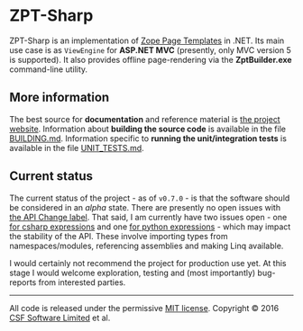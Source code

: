 # ZPT-Sharp
ZPT-Sharp is an implementation of [Zope Page Templates] in .NET.
Its main use case is as `ViewEngine` for **ASP.NET MVC** (presently, only MVC version 5 is supported).
It also provides offline page-rendering via the **ZptBuilder.exe** command-line utility.

[Zope Page Templates]: https://docs.zope.org/zope2/zope2book/ZPT.html

## More information
The best source for **documentation** and reference material is [the project website].
Information about **building the source code** is available in the file [BUILDING.md].
Information specific to **running the unit/integration tests** is available in the file [UNIT_TESTS.md].

[the project website]: http://csf-dev.github.io/ZPT-Sharp/
[BUILDING.md]: https://github.com/csf-dev/ZPT-Sharp/blob/master/BUILDING.md
[UNIT_TESTS.md]: https://github.com/csf-dev/ZPT-Sharp/blob/master/UNIT_TESTS.md

## Current status
The current status of the project - as of `v0.7.0` - is that the software should be considered in an _alpha_ state.
There are presently no open issues with [the API Change label].
That said, I am currently have two issues open - one [for csharp expressions] and one [for python expressions] - which may impact the stability of the API.
These involve importing types from namespaces/modules, referencing assemblies and making Linq available.

I would certainly not recommend the project for production use yet.
At this stage I would welcome exploration, testing and (most importantly) bug-reports from interested parties.

[the API Change label]: https://github.com/csf-dev/ZPT-Sharp/labels/API%20change
[for csharp expressions]: https://github.com/csf-dev/ZPT-Sharp/issues/170
[for python expressions]: https://github.com/csf-dev/ZPT-Sharp/issues/175

---

All code is released under the permissive [MIT license].
Copyright © 2016 [CSF Software Limited] et al.

[MIT license]: https://github.com/csf-dev/ZPT-Sharp/blob/master/LICENSE
[CSF Software Limited]: http://csf-dev.com/
